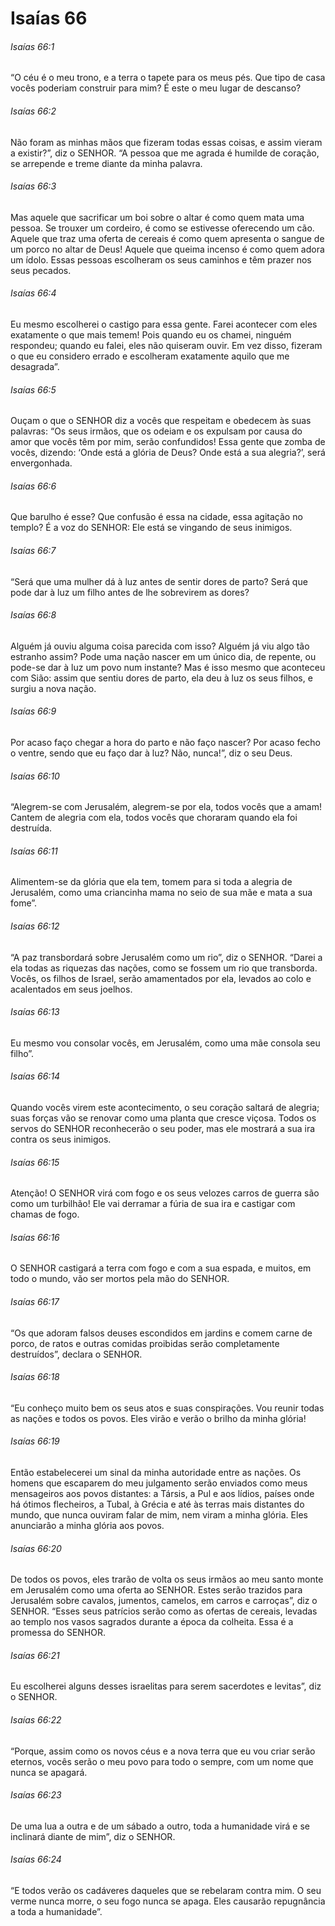 # Isaías 66

###### Isaías 66:1

“O céu é o meu trono, e a terra o tapete para os meus pés. Que tipo de casa vocês poderiam construir para mim? É este o meu lugar de descanso?

###### Isaías 66:2

Não foram as minhas mãos que fizeram todas essas coisas, e assim vieram a existir?”, diz o SENHOR. “A pessoa que me agrada é humilde de coração, se arrepende e treme diante da minha palavra.

###### Isaías 66:3

Mas aquele que sacrificar um boi sobre o altar é como quem mata uma pessoa. Se trouxer um cordeiro, é como se estivesse oferecendo um cão. Aquele que traz uma oferta de cereais é como quem apresenta o sangue de um porco no altar de Deus! Aquele que queima incenso é como quem adora um ídolo. Essas pessoas escolheram os seus caminhos e têm prazer nos seus pecados.

###### Isaías 66:4

Eu mesmo escolherei o castigo para essa gente. Farei acontecer com eles exatamente o que mais temem! Pois quando eu os chamei, ninguém respondeu; quando eu falei, eles não quiseram ouvir. Em vez disso, fizeram o que eu considero errado e escolheram exatamente aquilo que me desagrada”.

###### Isaías 66:5

Ouçam o que o SENHOR diz a vocês que respeitam e obedecem às suas palavras: “Os seus irmãos, que os odeiam e os expulsam por causa do amor que vocês têm por mim, serão confundidos! Essa gente que zomba de vocês, dizendo: ‘Onde está a glória de Deus? Onde está a sua alegria?’, será envergonhada.

###### Isaías 66:6

Que barulho é esse? Que confusão é essa na cidade, essa agitação no templo? É a voz do SENHOR: Ele está se vingando de seus inimigos.

###### Isaías 66:7

“Será que uma mulher dá à luz antes de sentir dores de parto? Será que pode dar à luz um filho antes de lhe sobrevirem as dores?

###### Isaías 66:8

Alguém já ouviu alguma coisa parecida com isso? Alguém já viu algo tão estranho assim? Pode uma nação nascer em um único dia, de repente, ou pode-se dar à luz um povo num instante? Mas é isso mesmo que aconteceu com Sião: assim que sentiu dores de parto, ela deu à luz os seus filhos, e surgiu a nova nação.

###### Isaías 66:9

Por acaso faço chegar a hora do parto e não faço nascer? Por acaso fecho o ventre, sendo que eu faço dar à luz? Não, nunca!”, diz o seu Deus.

###### Isaías 66:10

“Alegrem-se com Jerusalém, alegrem-se por ela, todos vocês que a amam! Cantem de alegria com ela, todos vocês que choraram quando ela foi destruída.

###### Isaías 66:11

Alimentem-se da glória que ela tem, tomem para si toda a alegria de Jerusalém, como uma criancinha mama no seio de sua mãe e mata a sua fome”.

###### Isaías 66:12

“A paz transbordará sobre Jerusalém como um rio”, diz o SENHOR. “Darei a ela todas as riquezas das nações, como se fossem um rio que transborda. Vocês, os filhos de Israel, serão amamentados por ela, levados ao colo e acalentados em seus joelhos.

###### Isaías 66:13

Eu mesmo vou consolar vocês, em Jerusalém, como uma mãe consola seu filho”.

###### Isaías 66:14

Quando vocês virem este acontecimento, o seu coração saltará de alegria; suas forças vão se renovar como uma planta que cresce viçosa. Todos os servos do SENHOR reconhecerão o seu poder, mas ele mostrará a sua ira contra os seus inimigos.

###### Isaías 66:15

Atenção! O SENHOR virá com fogo e os seus velozes carros de guerra são como um turbilhão! Ele vai derramar a fúria de sua ira e castigar com chamas de fogo.

###### Isaías 66:16

O SENHOR castigará a terra com fogo e com a sua espada, e muitos, em todo o mundo, vão ser mortos pela mão do SENHOR.

###### Isaías 66:17

“Os que adoram falsos deuses escondidos em jardins e comem carne de porco, de ratos e outras comidas proibidas serão completamente destruídos”, declara o SENHOR.

###### Isaías 66:18

“Eu conheço muito bem os seus atos e suas conspirações. Vou reunir todas as nações e todos os povos. Eles virão e verão o brilho da minha glória!

###### Isaías 66:19

Então estabelecerei um sinal da minha autoridade entre as nações. Os homens que escaparem do meu julgamento serão enviados como meus mensageiros aos povos distantes: a Társis, a Pul e aos lídios, países onde há ótimos flecheiros, a Tubal, à Grécia e até às terras mais distantes do mundo, que nunca ouviram falar de mim, nem viram a minha glória. Eles anunciarão a minha glória aos povos.

###### Isaías 66:20

De todos os povos, eles trarão de volta os seus irmãos ao meu santo monte em Jerusalém como uma oferta ao SENHOR. Estes serão trazidos para Jerusalém sobre cavalos, jumentos, camelos, em carros e carroças”, diz o SENHOR. “Esses seus patrícios serão como as ofertas de cereais, levadas ao templo nos vasos sagrados durante a época da colheita. Essa é a promessa do SENHOR.

###### Isaías 66:21

Eu escolherei alguns desses israelitas para serem sacerdotes e levitas”, diz o SENHOR.

###### Isaías 66:22

“Porque, assim como os novos céus e a nova terra que eu vou criar serão eternos, vocês serão o meu povo para todo o sempre, com um nome que nunca se apagará.

###### Isaías 66:23

De uma lua a outra e de um sábado a outro, toda a humanidade virá e se inclinará diante de mim”, diz o SENHOR.

###### Isaías 66:24

“E todos verão os cadáveres daqueles que se rebelaram contra mim. O seu verme nunca morre, o seu fogo nunca se apaga. Eles causarão repugnância a toda a humanidade”.

